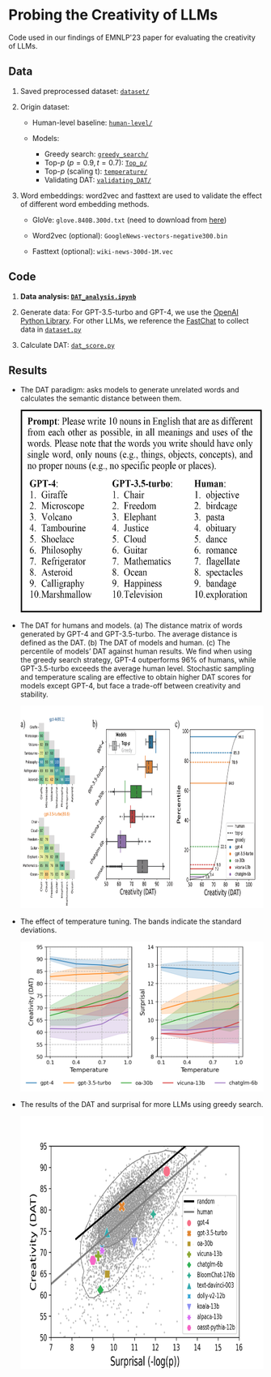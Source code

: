 # Probing the Creativity of LLMs

Code used in our findings of EMNLP'23 paper for evaluating the creativity of LLMs.

## Data
1. Saved preprocessed dataset: [`dataset/`](dataset/)

1. Origin dataset: 
    * Human-level baseline: [`human-level/`](human-level/)

    *  Models:
        * Greedy search: [`greedy_search/`](greedy_search/)
        * Top-$p$ ($p=0.9, t=0.7$): [`Top_p/`](Top_p/)
        * Top-$p$ (scaling t): [`temperature/`](temperature/)
        * Validating DAT: [`validating_DAT/`](validating_DAT/)
    
1. Word embeddings: word2vec and fasttext are used to validate the effect of different word embedding methods.
    * GloVe: `glove.840B.300d.txt` (need to download from [here](https://nlp.stanford.edu/projects/glove/))

    * Word2vec (optional): `GoogleNews-vectors-negative300.bin`
    * Fasttext (optional): `wiki-news-300d-1M.vec`

## Code

1. **Data analysis: [`DAT_analysis.ipynb`](DAT_analysis.ipynb)**

1. Generate data: For GPT-3.5-turbo and GPT-4, we use the [OpenAI Python Library](https://pypi.org/project/openai/). For other LLMs, we reference the [FastChat](https://github.com/lm-sys/FastChat) to collect data in [`dataset.py`](dataset.py)

1. Calculate DAT: [`dat_score.py`](dat_score.py)

## Results
* The DAT paradigm: asks models to generate unrelated words and calculates the semantic distance between them.
    <div style="text-align: center">
    <img decoding="async" src="./figure/fig3.png" height="400">
    </div>

* The DAT for humans and models. (a) The distance matrix of words generated by GPT-4 and GPT-3.5-turbo. The average distance is defined as the DAT. (b) The DAT of models and human. (c) The percentile of models’ DAT against human results. We find when using the greedy search strategy, GPT-4 outperforms 96% of humans, while GPT-3.5-turbo exceeds the average human level. Stochastic sampling and temperature scaling are effective to obtain higher DAT scores for models except GPT-4, but face a trade-off between creativity and stability.
    <div style="text-align: center">
    <img decoding="async" src="./figure/figure2.png" height="400">
    </div>

* The effect of temperature tuning. The bands indicate the standard deviations.
    <div style="text-align: center">
    <img decoding="async" src="./figure/temp.png" width="600">
    </div>


* The results of the DAT and surprisal for more LLMs using greedy search.
    <div style="text-align: center">
    <img decoding="async" src="./figure/model_greedy_7.png" height="500">
    </div>